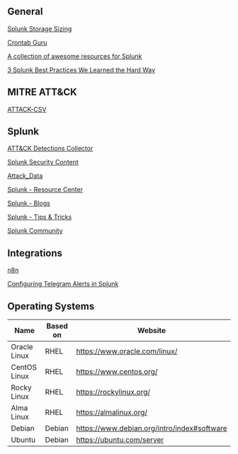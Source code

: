## General

[Splunk Storage Sizing](https://splunk-sizing.appspot.com/)

[Crontab Guru](https://crontab.guru/)

[A collection of awesome resources for Splunk](https://github.com/sduff/awesome-splunk)

[3 Splunk Best Practices We Learned the Hard Way](https://www.sp6.io/blog/3-splunk-best-practice-lessons-we-learned-the-hard-way/)


## MITRE ATT&CK

[ATTACK-CSV](https://github.com/kfriede/ATTACK-CSV)

## Splunk

[ATT&CK Detections Collector](https://github.com/splunk/attack-detections-collector)

[Splunk Security Content](https://github.com/splunk/security_content)

[Attack_Data](https://github.com/splunk/attack_data/)

[Splunk - Resource Center](https://www.splunk.com/en_us/resources.html)

[Splunk - Blogs](https://www.splunk.com/en_us/blog)

[Splunk - Tips & Tricks](https://www.splunk.com/en_us/blog/tips-and-tricks.html)

[Splunk Community](https://community.splunk.com/t5/Community/ct-p/en-us)

## Integrations

[n8n](https://n8n.io/)

[Configuring Telegram Alerts in Splunk](https://airman604.medium.com/configuring-telegram-alerts-in-splunk-c29a54ed19f4)

## Operating Systems
|     Name     | Based on |                   Website                   |
|--------------|----------|---------------------------------------------|
| Oracle Linux | RHEL     | https://www.oracle.com/linux/               |
| CentOS Linux | RHEL     | https://www.centos.org/                     |
| Rocky Linux  | RHEL     | https://rockylinux.org/                     |
| Alma Linux   | RHEL     | https://almalinux.org/                      |
| Debian       | Debian   | https://www.debian.org/intro/index#software |
| Ubuntu       | Debian   | https://ubuntu.com/server                   |
